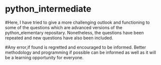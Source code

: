 # python_intermediate

#Here, I have tried to give a more challenging outlook and functioning to some of the questions which are advanced versions of 
the python_elementary repositary. Nonetheless, the questions have been repeated and new questions have also been included.

#Any error,if found is regretted and encouraged to be informed. Better methodology and programming if possible can be informed as well
as it will be a learning opportunity for everyone.
